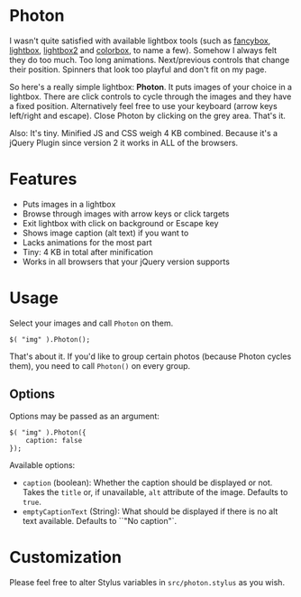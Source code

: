 # Photon

I wasn't quite satisfied with available lightbox tools (such as [fancybox](http://fancyapps.com/fancybox/), [lightbox](http://lokeshdhakar.com/projects/lightbox/), [lightbox2](http://lokeshdhakar.com/projects/lightbox2/) and [colorbox](http://www.jacklmoore.com/colorbox/), to name a few). Somehow I always felt they do too much. Too long animations. Next/previous controls that change their position. Spinners that look too playful and don't fit on my page.

So here's a really simple lightbox: **Photon**. It puts images of your choice in a lightbox. There are click controls to cycle through the images and they have a fixed position. Alternatively feel free to use your keyboard (arrow keys left/right and escape). Close Photon by clicking on the grey area. That's it. 

Also: It's tiny. Minified JS and CSS weigh 4 KB combined. Because it's a jQuery Plugin since version 2 it works in ALL of the browsers.

# Features

* Puts images in a lightbox
* Browse through images with arrow keys or click targets
* Exit lightbox with click on background or Escape key
* Shows image caption (alt text) if you want to
* Lacks animations for the most part
* Tiny: 4 KB in total after minification
* Works in all browsers that your jQuery version supports

# Usage

Select your images and call ``Photon`` on them.

    $( "img" ).Photon();

That's about it. If you'd like to group certain photos (because Photon cycles them), you need to call ``Photon()`` on every group.

## Options

Options may be passed as an argument:

    $( "img" ).Photon({
		caption: false
    });

Available options:

* ``caption`` (boolean): Whether the caption should be displayed or not. Takes the ``title`` or, if unavailable, ``alt`` attribute of the image. Defaults to ``true``.
* ``emptyCaptionText`` (String): What should be displayed if there is no alt text available. Defaults to ``"No caption"`.

# Customization

Please feel free to alter Stylus variables in ``src/photon.stylus`` as you wish.
